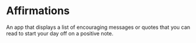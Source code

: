 # Affirmations
An app that displays a list of encouraging messages or quotes that you can read to start your day off on a positive note.
